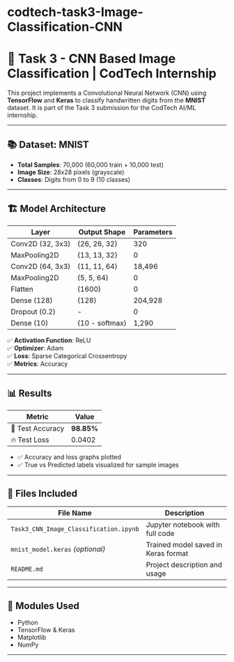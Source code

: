 # codtech-task3-Image-Classification-CNN
# 🧠 Task 3 - CNN Based Image Classification | CodTech Internship

This project implements a Convolutional Neural Network (CNN) using **TensorFlow** and **Keras** to classify handwritten digits from the **MNIST** dataset. It is part of the Task 3 submission for the CodTech AI/ML internship.

---

## 📚 Dataset: MNIST

- **Total Samples**: 70,000 (60,000 train + 10,000 test)
- **Image Size**: 28x28 pixels (grayscale)
- **Classes**: Digits from 0 to 9 (10 classes)

---

## 🏗️ Model Architecture

| Layer            | Output Shape      | Parameters |
|------------------|-------------------|------------|
| Conv2D (32, 3x3) | (26, 26, 32)      | 320        |
| MaxPooling2D     | (13, 13, 32)      | 0          |
| Conv2D (64, 3x3) | (11, 11, 64)      | 18,496     |
| MaxPooling2D     | (5, 5, 64)        | 0          |
| Flatten          | (1600)            | 0          |
| Dense (128)      | (128)             | 204,928    |
| Dropout (0.2)    | -                 | 0          |
| Dense (10)       | (10 - softmax)    | 1,290      |

✅ **Activation Function**: ReLU  
✅ **Optimizer**: Adam  
✅ **Loss**: Sparse Categorical Crossentropy  
✅ **Metrics**: Accuracy  

---

## 📊 Results

| Metric        | Value    |
|---------------|----------|
| 🧪 Test Accuracy | **98.85%** |
| 🔥 Test Loss     | 0.0402   |

- ✅ Accuracy and loss graphs plotted
- ✅ True vs Predicted labels visualized for sample images

---

## 🧾 Files Included

| File Name                         | Description                               |
|----------------------------------|-------------------------------------------|
| `Task3_CNN_Image_Classification.ipynb` | Jupyter notebook with full code          |
| `mnist_model.keras` *(optional)* | Trained model saved in Keras format       |
| `README.md`                      | Project description and usage             |

---

## 🔧 Modules Used

- Python
- TensorFlow & Keras
- Matplotlib
- NumPy

---

